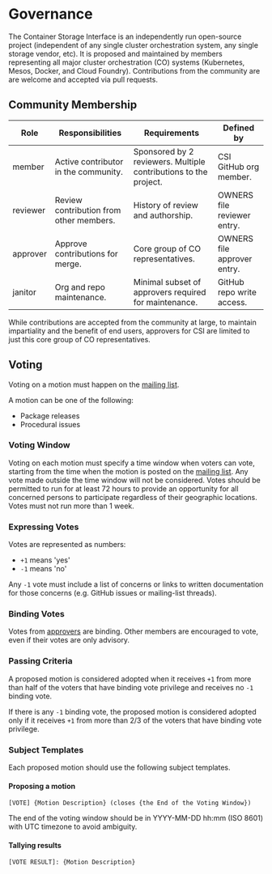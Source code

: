 # Governance

The Container Storage Interface is an independently run open-source project (independent of any single cluster orchestration system, any single storage vendor, etc).
It is proposed and maintained by members representing all major cluster orchestration (CO) systems (Kubernetes, Mesos, Docker, and Cloud Foundry).
Contributions from the community are are welcome and accepted via pull requests.

## Community Membership

| Role | Responsibilities | Requirements | Defined by |
| -----| ---------------- | ------------ | -----------|
| member | Active contributor in the community. | Sponsored by 2 reviewers.  Multiple contributions to the project. | CSI GitHub org member. |
| reviewer | Review contribution from other members. | History of review and authorship. | OWNERS file reviewer entry. |
| approver | Approve contributions for merge. | Core group of CO representatives. | OWNERS file approver entry. |
| janitor | Org and repo maintenance. | Minimal subset of approvers required for maintenance. | GitHub repo write access. |

While contributions are accepted from the community at large, to maintain impartiality and the benefit of end users, approvers for CSI are limited to just this core group of CO representatives.

## Voting

Voting on a motion must happen on the [mailing list](https://groups.google.com/forum/#!forum/container-storage-interface-community).

A motion can be one of the following:
* Package releases
* Procedural issues

### Voting Window

Voting on each motion must specify a time window when voters can vote, starting from the time when the motion is posted on the [mailing list](https://groups.google.com/forum/#!forum/container-storage-interface-community).
Any vote made outside the time window will not be considered.
Votes should be permitted to run for at least 72 hours to provide an opportunity for all concerned persons to participate regardless of their geographic locations.
Votes must not run more than 1 week.

### Expressing Votes

Votes are represented as numbers:
* `+1` means 'yes'
* `-1` means 'no'

Any `-1` vote must include a list of concerns or links to written documentation for those concerns (e.g. GitHub issues or mailing-list threads).

### Binding Votes

Votes from [approvers](#community-membership) are binding.
Other members are encouraged to vote, even if their votes are only advisory.

### Passing Criteria

A proposed motion is considered adopted when it receives `+1` from more than half of the voters that have binding vote privilege and receives no `-1` binding vote.

If there is any `-1` binding vote, the proposed motion is considered adopted only if it receives `+1` from more than 2/3 of the voters that have binding vote privilege.

### Subject Templates

Each proposed motion should use the following subject templates.

#### Proposing a motion

`[VOTE] {Motion Description} (closes {the End of the Voting Window})`

The end of the voting window should be in YYYY-MM-DD hh:mm (ISO 8601) with UTC timezone to avoid ambiguity.

#### Tallying results

`[VOTE RESULT]: {Motion Description}`
